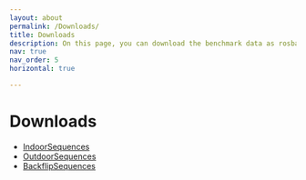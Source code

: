 ```yaml
---
layout: about
permalink: /Downloads/
title: Downloads
description: On this page, you can download the benchmark data as rosbag or use our toolbox to select data topics you are interested in to create customized data.
nav: true
nav_order: 5
horizontal: true

---
```


# Downloads

- [IndoorSequences](/EAGLE/Downloads/indoorsequence/)
- [OutdoorSequences](EAGLE/Downloads/outdoorsequence/)
- [BackflipSequences](/EAGLE/Downloads/backflipsequence/)
